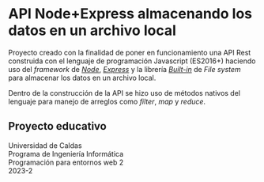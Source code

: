 # API Node+Express almacenando los datos en un archivo local

Proyecto creado con la finalidad de poner en funcionamiento una API Rest construida con el lenguaje de programación Javascript (ES2016+) haciendo uso del *framework* de [*Node*](https://nodejs.org/en), [*Express*](https://expressjs.com) y la librería [*Built-in*](https://nodejs.org/dist/latest-v18.x/docs/api/fs.html) de *File system* para almacenar los datos en un archivo local.

Dentro de la construcción de la API se hizo uso de métodos nativos del lenguaje para manejo de arreglos como *filter*, *map* y *reduce*.

## Proyecto educativo

Universidad de Caldas  
Programa de Ingeniería Informática  
Programación para entornos web 2  
2023-2  